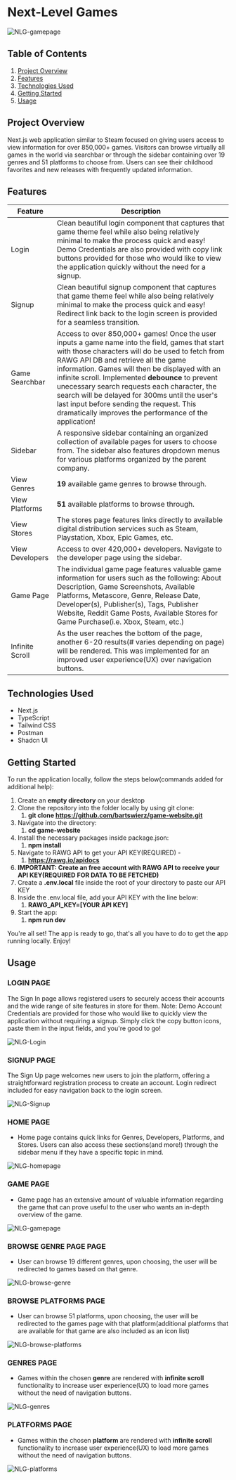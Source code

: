 # Next-Level Games
<!-- ![NLG-browse-genre](https://github.com/bartswierz/game-website/assets/100662080/10561d73-faa9-4024-9f8a-125152d01777) -->
![NLG-gamepage](https://github.com/bartswierz/game-website/assets/100662080/99fb6852-c4b3-4379-9243-4dca1b10a1a2)

## Table of Contents

1. [Project Overview](#project-overview)
2. [Features](#features)
3. [Technologies Used](#technologies-used)
4. [Getting Started](#getting-started)
5. [Usage](#usage) 

## Project Overview

Next.js web application similar to Steam focused on giving users access to view information for over 850,000+ games. Visitors can browse virtually all games in the world via searchbar or through the sidebar containing over 19 genres and 51 platforms to choose from. Users can see their childhood favorites and new releases with frequently updated information. 

## Features
Feature  | Description
------------- | -------------
Login | Clean beautiful login component that captures that game theme feel while also being relatively minimal to make the process quick and easy! Demo Credentials are also provided with copy link buttons provided for those who would like to view the application quickly without the need for a signup.
Signup | Clean beautiful signup component that captures that game theme feel while also being relatively minimal to make the process quick and easy! Redirect link back to the login screen is provided for a seamless transition.
Game Searchbar | Access to over 850,000+ games! Once the user inputs a game name into the field, games that start with those characters will do be used to fetch from RAWG API DB and retrieve all the game information. Games will then be displayed with an infinite scroll. Implemented **debounce** to prevent unecessary search requests each character, the search will be delayed for 300ms until the user's last input before sending the request. This dramatically improves the performance of the application!
Sidebar | A responsive sidebar containing an organized collection of available pages for users to choose from. The sidebar also features dropdown menus for various platforms organized by the parent company.
View Genres | **19** available game genres to browse through.
View Platforms | **51** available platforms to browse through.
View Stores | The stores page features links directly to available digital distribution services such as Steam, Playstation, Xbox, Epic Games, etc.
View Developers | Access to over 420,000+ developers. Navigate to the developer page using the sidebar.
Game Page | The individual game page features valuable game information for users such as the following: About Description, Game Screenshots, Available Platforms, Metascore, Genre, Release Date, Developer(s), Publisher(s), Tags, Publisher Website, Reddit Game Posts, Available Stores for Game Purchase(i.e. Xbox, Steam, etc.)
Infinite Scroll | As the user reaches the bottom of the page, another 6-20 results(# varies depending on page) will be rendered. This was implemented for an improved user experience(UX) over navigation buttons.


## Technologies Used
- Next.js
- TypeScript
- Tailwind CSS
- Postman
- Shadcn UI

## Getting Started
To run the application locally, follow the steps below(commands added for additional help):

1. Create an **empty directory** on your desktop
2. Clone the repository into the folder locally by using git clone: 
   1. **git clone https://github.com/bartswierz/game-website.git**
3. Navigate into the directory:
   1. **cd game-website**
4. Install the necessary packages inside package.json:
   1. **npm install**
5. Navigate to RAWG API to get your API KEY(REQUIRED) -
   1. **https://rawg.io/apidocs**
6. **IMPORTANT: Create an free account with RAWG API to receive your API KEY(REQUIRED FOR DATA TO BE FETCHED)**
7. Create a **.env.local** file inside the root of your directory to paste our API KEY
8. Inside the .env.local file, add your API KEY with the line below:
   1. **RAWG_API_KEY=[YOUR API KEY]**
9. Start the app:
   1. **npm run dev**

You're all set! The app is ready to go, that's all you have to do to get the app running locally. Enjoy!     

## Usage

### LOGIN PAGE
The Sign In page allows registered users to securely access their accounts and the wide range of site features in store for them. Note: Demo Account Credentials are provided for those who would like to quickly view the application without requiring a signup. Simply click the copy button icons, paste them in the input fields, and you're good to go!

![NLG-Login](https://github.com/bartswierz/game-website/assets/100662080/7c362f67-8a24-494c-9744-e4095731461e)

### SIGNUP PAGE
The Sign Up page welcomes new users to join the platform, offering a straightforward registration process to create an account. Login redirect included for easy navigation back to the login screen.

![NLG-Signup](https://github.com/bartswierz/game-website/assets/100662080/286730f0-b448-42d7-bce3-6b8d17ed00c3)

### HOME PAGE
- Home page contains quick links for Genres, Developers, Platforms, and Stores. Users can also access these sections(and more!) through the sidebar menu if they have a specific topic in mind.

![NLG-homepage](https://github.com/bartswierz/game-website/assets/100662080/2df9704c-d0a2-48b0-bab6-fd418a2332c2)

### GAME PAGE
- Game page has an extensive amount of valuable information regarding the game that can prove useful to the user who wants an in-depth overview of the game.
  
![NLG-gamepage](https://github.com/bartswierz/game-website/assets/100662080/99fb6852-c4b3-4379-9243-4dca1b10a1a2)

### BROWSE GENRE PAGE PAGE
- User can browse 19 different genres, upon choosing, the user will be redirected to games based on that genre.
   
![NLG-browse-genre](https://github.com/bartswierz/game-website/assets/100662080/10561d73-faa9-4024-9f8a-125152d01777)

### BROWSE PLATFORMS PAGE
- User can browse 51 platforms, upon choosing, the user will be redirected to the games page with that platform(additional platforms that are available for that game are also included as an icon list)
   
![NLG-browse-platforms](https://github.com/bartswierz/game-website/assets/100662080/05ca3134-f6a1-41fd-b64c-320d910d12e0)

### GENRES PAGE
- Games within the chosen **genre** are rendered with **infinite scroll** functionality to increase user experience(UX) to load more games without the need of navigation buttons.
   
![NLG-genres](https://github.com/bartswierz/game-website/assets/100662080/a2183f7b-ec11-4e8d-9ceb-a41312095144)

### PLATFORMS PAGE
- Games within the chosen **platform** are rendered with **infinite scroll** functionality to increase user experience(UX) to load more games without the need of navigation buttons.
   
![NLG-platforms](https://github.com/bartswierz/game-website/assets/100662080/a9dddc41-1c27-40fa-939e-7eaa324a92fd)
